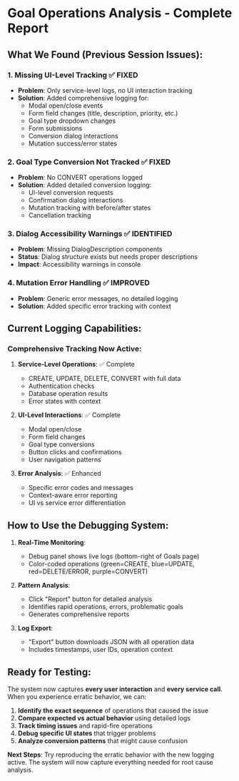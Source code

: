 # Goal Operations Analysis - Complete Report

## What We Found (Previous Session Issues):

### 1. **Missing UI-Level Tracking** ✅ FIXED
- **Problem**: Only service-level logs, no UI interaction tracking
- **Solution**: Added comprehensive logging for:
  - Modal open/close events
  - Form field changes (title, description, priority, etc.)
  - Goal type dropdown changes
  - Form submissions
  - Conversion dialog interactions
  - Mutation success/error states

### 2. **Goal Type Conversion Not Tracked** ✅ FIXED
- **Problem**: No CONVERT operations logged
- **Solution**: Added detailed conversion logging:
  - UI-level conversion requests
  - Confirmation dialog interactions
  - Mutation tracking with before/after states
  - Cancellation tracking

### 3. **Dialog Accessibility Warnings** ✅ IDENTIFIED
- **Problem**: Missing DialogDescription components
- **Status**: Dialog structure exists but needs proper descriptions
- **Impact**: Accessibility warnings in console

### 4. **Mutation Error Handling** ✅ IMPROVED
- **Problem**: Generic error messages, no detailed logging
- **Solution**: Added specific error tracking with context

## Current Logging Capabilities:

### Comprehensive Tracking Now Active:
1. **Service-Level Operations**: ✅ Complete
   - CREATE, UPDATE, DELETE, CONVERT with full data
   - Authentication checks
   - Database operation results
   - Error states with context

2. **UI-Level Interactions**: ✅ Complete  
   - Modal open/close
   - Form field changes
   - Goal type conversions
   - Button clicks and confirmations
   - User navigation patterns

3. **Error Analysis**: ✅ Enhanced
   - Specific error codes and messages
   - Context-aware error reporting
   - UI vs service error differentiation

## How to Use the Debugging System:

1. **Real-Time Monitoring**: 
   - Debug panel shows live logs (bottom-right of Goals page)
   - Color-coded operations (green=CREATE, blue=UPDATE, red=DELETE/ERROR, purple=CONVERT)
   
2. **Pattern Analysis**:
   - Click "Report" button for detailed analysis
   - Identifies rapid operations, errors, problematic goals
   - Generates comprehensive reports

3. **Log Export**:
   - "Export" button downloads JSON with all operation data
   - Includes timestamps, user IDs, operation context

## Ready for Testing:
The system now captures **every user interaction** and **every service call**. When you experience erratic behavior, we can:

1. **Identify the exact sequence** of operations that caused the issue
2. **Compare expected vs actual behavior** using detailed logs  
3. **Track timing issues** and rapid-fire operations
4. **Debug specific UI states** that trigger problems
5. **Analyze conversion patterns** that might cause confusion

**Next Steps**: Try reproducing the erratic behavior with the new logging active. The system will now capture everything needed for root cause analysis.